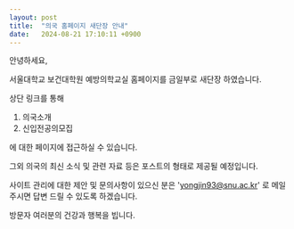 ```yaml
---
layout: post
title:  "의국 홈페이지 새단장 안내"
date:   2024-08-21 17:10:11 +0900
---
```


안녕하세요,

서울대학교 보건대학원 예방의학교실 홈페이지를 금일부로 새단장 하였습니다.

상단 링크를 통해

1. 의국소개
2. 신입전공의모집

에 대한 페이지에 접근하실 수 있습니다.

그외 의국의 최신 소식 및 관련 자료 등은 포스트의 형태로 제공될 예정입니다.

사이트 관리에 대한 제안 및 문의사항이 있으신 분은 'yongjin93@snu.ac.kr' 로 메일 주시면 답변 드릴 수 있도록 하겠습니다.

방문자 여러분의 건강과 행복을 빕니다.

